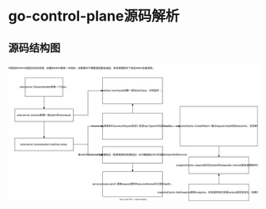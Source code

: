 # go-control-plane源码解析

## 源码结构图

![avatar](../../image/go-control-plane%E5%A4%84%E7%90%86%E9%80%BB%E8%BE%91.svg)
